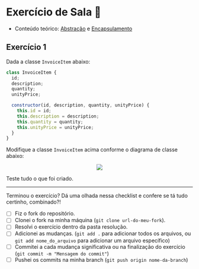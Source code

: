 # Exercício de Sala 🏫  

- Conteúdo teórico: 
[Abstração](../../../README.md#abstração) e [Encapsulamento](../../../README.md#encapsulamento)

## Exercício 1

Dada a classe `InvoiceItem` abaixo:
```javascript
class InvoiceItem {
  id;
  description;
  quantity;
  unityPrice;

  constructor(id, description, quantity, unityPrice) {
    this.id = id;
    this.description = description;
    this.quantity = quantity;
    this.unityPrice = unityPrice;
  }
}
```

Modifique a classe `InvoiceItem` acima conforme o diagrama de classe abaixo:

<div style="text-align:center;">
  <img src="https://github.com/reprograma/on25-IJS-orientacao-objetos-I/assets/26902816/154087b0-b92c-443d-b768-6a615d799823" />
</div>

Teste tudo o que foi criado.

---

Terminou o exercício? Dá uma olhada nessa checklist e confere se tá tudo certinho, combinado?!

- [ ] Fiz o fork do repositório.
- [ ] Clonei o fork na minha máquina (`git clone url-do-meu-fork`).
- [ ] Resolvi o exercício dentro da pasta resolução.
- [ ] Adicionei as mudanças. (`git add .` para adicionar todos os arquivos, ou `git add nome_do_arquivo` para adicionar um arquivo específico)
- [ ] Commitei a cada mudança significativa ou na finalização do exercício (`git commit -m "Mensagem do commit"`)
- [ ] Pushei os commits na minha branch (`git push origin nome-da-branch`)
